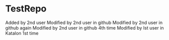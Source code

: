 # TestRepo
Added by 2nd user
Modified by 2nd user in github
Modified by 2nd user in github again
Modified by 2nd user in github 4th time
Modified by Ist user in Katalon 1st time